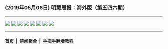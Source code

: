 ### (2019年05月06日) 明慧周报：海外版（第五四六期）

---

<img src="http://qikan.minghui.org/mhqkpage/qikanimage/2019/05/05/hwzb546-online1.jpg"/> 

<img src="http://qikan.minghui.org/mhqkpage/qikanimage/2019/05/05/hwzb546-online2.jpg"/> 

<img src="http://qikan.minghui.org/mhqkpage/qikanimage/2019/05/05/hwzb546-online3.jpg"/> 

<img src="http://qikan.minghui.org/mhqkpage/qikanimage/2019/05/05/hwzb546-online4.jpg"/> 

<img src="http://qikan.minghui.org/mhqkpage/qikanimage/2019/05/05/hwzb546-online5.jpg"/> 

<img src="http://qikan.minghui.org/mhqkpage/qikanimage/2019/05/05/hwzb546-online6.jpg"/> 

<img src="http://qikan.minghui.org/mhqkpage/qikanimage/2019/05/05/hwzb546-online7.jpg"/> 

<img src="http://qikan.minghui.org/mhqkpage/qikanimage/2019/05/05/hwzb546-online8.jpg"/> 



---

#### [首页](../../../..) &nbsp;|&nbsp; [禁闻聚合](https://github.com/gfw-breaker/banned-news) &nbsp;|&nbsp; [手把手翻墙教程](https://github.com/gfw-breaker/guides) 